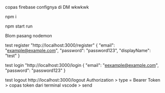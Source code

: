 copas firebase confignya di DM wkwkwk

npm i

npm start run

Blom pasang nodemon 

test register
"http://localhost:3000/register"
{
  "email": "example@example.com",
  "password": "password123",
  "displayName": "test"
}

test login
"http://localhost:3000/login
{
  "email": "eexample@example.com",
  "password": "password123"
}

test logout
http://localhost:3000/logout
Authorization > type = Bearer Token > copas token dari terminal vscode > send
